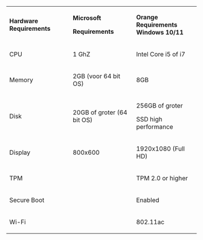 <table data-layout="default" data-local-id="b6328a3a-1966-4bfa-8dfa-4946e2fb6926" class="confluenceTable"><colgroup><col style="width: 226.67px;"><col style="width: 226.67px;"><col style="width: 226.67px;"></colgroup><tbody><tr><td data-highlight-colour="#4f81bd" class="confluenceTd"><p><strong>Hardware Requirements</strong></p></td><td data-highlight-colour="#4f81bd" class="confluenceTd"><p><strong>Microsoft</strong></p><p><strong>Requirements</strong></p></td><td data-highlight-colour="#4f81bd" class="confluenceTd"><p><strong>Orange Requirements Windows 10/11</strong></p></td></tr><tr><td data-highlight-colour="#d3dfee" class="confluenceTd"><p>CPU</p></td><td data-highlight-colour="#d3dfee" class="confluenceTd"><p>1 GhZ</p></td><td data-highlight-colour="#d3dfee" class="confluenceTd"><p>Intel Core i5 of i7</p></td></tr><tr><td data-highlight-colour="#d3dfee" class="confluenceTd"><p>Memory</p></td><td data-highlight-colour="#d3dfee" class="confluenceTd"><p>2GB (voor 64 bit OS)</p></td><td data-highlight-colour="#d3dfee" class="confluenceTd"><p>8GB</p></td></tr><tr><td data-highlight-colour="#d3dfee" class="confluenceTd"><p>Disk</p></td><td data-highlight-colour="#d3dfee" class="confluenceTd"><p>20GB of groter (64 bit OS)</p></td><td data-highlight-colour="#d3dfee" class="confluenceTd"><p>256GB of groter</p><p>SSD high performance</p></td></tr><tr><td data-highlight-colour="#d3dfee" class="confluenceTd"><p>Display</p></td><td data-highlight-colour="#d3dfee" class="confluenceTd"><p>800x600</p></td><td data-highlight-colour="#d3dfee" class="confluenceTd"><p>1920x1080 (Full HD)</p></td></tr><tr><td data-highlight-colour="#d3dfee" class="confluenceTd"><p>TPM</p></td><td data-highlight-colour="#d3dfee" class="confluenceTd"><p>&nbsp;</p></td><td data-highlight-colour="#d3dfee" class="confluenceTd"><p>TPM 2.0 or higher</p></td></tr><tr><td data-highlight-colour="#d3dfee" class="confluenceTd"><p>Secure Boot</p></td><td data-highlight-colour="#d3dfee" class="confluenceTd"><p>&nbsp;</p></td><td data-highlight-colour="#d3dfee" class="confluenceTd"><p>Enabled</p></td></tr><tr><td data-highlight-colour="#d3dfee" class="confluenceTd"><p>Wi-Fi</p></td><td data-highlight-colour="#d3dfee" class="confluenceTd"><p>&nbsp;</p></td><td data-highlight-colour="#d3dfee" class="confluenceTd"><p>802.11ac</p></td></tr></tbody></table>